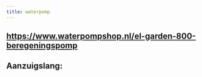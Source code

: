 ```yaml
---
title: waterpomp
---
```


## https://www.waterpompshop.nl/el-garden-800-beregeningspomp
## Aanzuigslang:
##
